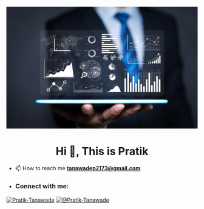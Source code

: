 ![logo](https://github.com/Pratik211305/Introduction/blob/main/Business%20Analyst.jpg)
<h1 align="center">Hi 👋, This is Pratik</h1>

  
- 📫 How to reach me **tanawadep2173@gmail.com**

- <h3 align="left">Connect with me:</h3>
<p align="left">
<a href="https://www.linkedin.com/in/pratik-tan2113ppt" target="_blank">
    <img align="center" src="https://raw.githubusercontent.com/rahuldkjain/github-profile-readme-generator/master/src/images/icons/Social/linked-in-alt.svg" alt="Pratik-Tanawade" height="30" width="40" /></a>
<a href="https://www.hackerrank.com/profile/tanawadep2173" target="blank"><img align="center" src="https://raw.githubusercontent.com/rahuldkjain/github-profile-readme-generator/master/src/images/icons/Social/hackerrank.svg" alt="@Pratik-Tanawade" height="30" width="40" /></a>
</p>

